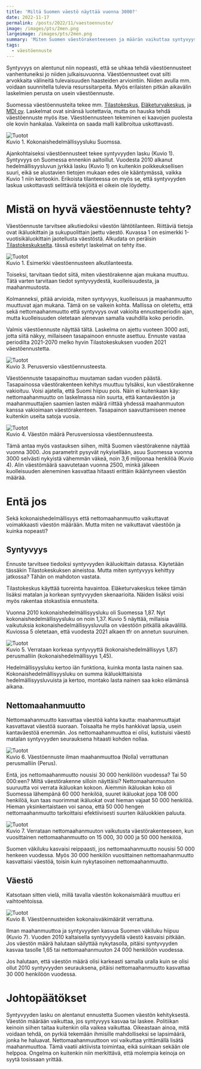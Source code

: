 ```yaml
---
title: 'Miltä Suomen väestö näyttää vuonna 3000?'
date: 2022-11-17
permalink: /posts/2022/11/vaestoennuste/
image: /images/pts/2men.png
largeimage: /images/pts/2men.png
summary: 'Miten Suomen väestörakenteeseen ja määrän vaikuttaa syntyvyys? Entä maahanmuutto? Ja millainen väestörakenne Suomessa on vuonna 3000?'
tags:
  - väestöennuste
---
```


Syntyvyys on alentunut niin nopeasti, että se uhkaa tehdä väestöennusteet vanhentuneiksi jo niiden julkaisuvuonna.
Väestöennusteet ovat silti arvokkaita välineitä tulevaisuuden haasteiden arviointiin. Niiden avulla mm. voidaan
suunnitella tulevia resurssitarpeita. Myös erilaisten pitkän aikavälin laskelmien perusta on usein väestöennuste.

Suomessa väestöennusteita tekee mm. [Tilastokeskus](https://stat.fi/tilasto/vaenn), 
[Eläketurvakeskus](https://www.etk.fi/tutkimus-tilastot-ja-ennusteet/ennustelaskelmat/pitkan-aikavalin-laskelmat/), 
ja [MDI oy](https://www.mdi.fi/ennuste2040/). Laskelmat ovat sinänsä
luotettavia, mutta on hauska tehdä väestöennuste myös itse. 
Väestöennusteen tekeminen ei kaavojen puolesta ole kovin hankalaa. Vaikeinta on saada malli
kalibroitua uskottavasti.

![Tuotot](/images/demog/tfr.png)<br>
Kuvio 1. Kokonaishedelmällisyysluku Suomssa.

Ajankohtaiseksi väestöennusteet tekee syntyvyyden lasku (Kuvio 1). Syntyvyys on Suomessa ennenkin aaltoillut.
Vuodesta 2010 alkanut hedelmällisyysluvun jyrkkä lasku (Kuvio 1) on kuitenkin poikkeuksellisen suuri, eikä
se alustavien tietojen mukaan edes ole kääntymässä, vaikka Kuvio 1 niin kertookin. Erikoista tilanteessa on 
myös se, että syntyvyyden laskua uskottavasti selittäviä tekijöitä ei oikein ole löydetty.

Mistä on hyvä väestöennuste tehty?
=====

Väestöennuste tarvitsee alkutiedoiksi väestön lähtötilanteen. Riittäviä tietoja ovat
ikäluokittain ja sukupuolittain jaettu väestö. Kuvassa 1 on esimerkki 1-vuotisikäluokittain
jaotellusta väestöstä. Alkudata on peräisin [Tilastokeskukselta](https://stat.fi/).
tässä esitetyt laskelmat on tehty itse.

![Tuotot](/images/demog/baseline_stop2022.png)<br>
Kuvio 1. Esimerkki väestöennusteen alkutilanteesta.

Toiseksi, tarvitaan tiedot siitä, miten väestörakenne ajan mukana muuttuu. Tätä varten 
tarvitaan tiedot syntyvyydestä, kuolleisuudesta, ja maahanmuutosta. 

Kolmanneksi, pitää arvioida, miten syntyvyys, kuolleisuus ja maahanmuutto muuttuvat ajan mukana.
Tämä on se vaikein kohta. Mallissa on oletettu, että sekä nettomaahanmuutto että syntyvyys 
ovat vakioita ennusteperiodin ajan, mutta kuolleisuuden oletetaan alenevan samalla vauhdilla koko periodin.

Valmis väestöennuste näyttää tältä. Laskelma on ajettu vuoteen 3000 asti, jotta siitä näkyy, millaiseen tasapainoon
ennuste asettuu. Ennuste vastaa periodilta 2021-2070 melko hyvin Tilastokeskuksen vuoden 2021 väestöennustetta.

![Tuotot](/images/demog/baseline.png)<br>
Kuvio 3. Perusversio väestöennusteesta.

Väestöennuste tasapainottuu muutaman sadan vuoden päästä. Tasapainossa väestörakenteen kehitys muuttuu tylsäksi, kun 
väestörakenne vakioituu. Voisi ajatella, että Suomi hiipuu pois. Näin ei kuitenkaan käy:
nettomaahanmuutto on laskelmassa niin suurta, että kantaväestön ja maahanmuuttajien saamien lasten määrä
riittää yhdessä maahanmuuton kanssa vakioimaan väestörakenteen. Tasapainon saavuttamiseen menee kuitenkin useita satoja vuosia.

![Tuotot](/images/demog/baselinepop.png)<br>
Kuvio 4. Väestön määrä Perusversiossa väestöennusteesta.

Tämä antaa myös vastauksen siihen, miltä Suomen väestörakenne näyttää vuonna 3000. Jos parametrit pysyvät nykyisellään,
asuu Suomessa vuonna 3000 selvästi nykyistä vähemmän väkeä, noin 3,6 miljoonaa henkilöä (Kuvio 4). Alin väestömäärä saavutetaan
vuonna 2500, minkä jälkeen kuolleisuuden aleneminen kasvattaa hitaasti erittäin ikääntyneen väestön määrää.


Entä jos
======

Sekä kokonaishedelmällisyys että nettomaahanmuutto vaikuttavat voimakkaasti väestön määrään.
Mutta miten ne vaikuttavat väestöön ja kuinka nopeasti?

Syntyvyys
-----

Ennuste tarvitsee tiedoiksi syntyvyyden ikäluokittain datassa. Käytetään tässäkin Tilastokeskuksen aineistoa.
Mutta miten syntyvyys kehittyy jatkossa? Tähän on mahdoton vastata. 

Tilastokeskus käyttää tuoreinta havaintoa. Eläketurvakeskus tekee tämän lisäksi matalan ja korkean syntyvyyden skenaarioita.
Näiden lisäksi voisi myös rakentaa stokastisia ennusteita. 

Vuonna 2010 kokonaishedelmällisyysluku oli Suomessa 1,87. Nyt kokonaishedelmällisyysluku on noin 1,37. Kuvio 5 näyttää, millaisia
vaikutuksia kokonaishedelmällisyysluvulla on väestöön pitkällä aikavälillä. Kuviossa 5 oletetaan, että vuodesta 2021 alkaen
tfr on annetun suuruinen.

![Tuotot](/images/demog/comp.png)<br>
Kuvio 5. Verrataan korkeaa syntyvyyttä (kokonaishedelmällisyys 1,87) perusmalliin (kokonaishedelmällisyys 1,45). 

Hedelmällisyysluku kertoo iän funktiona, kuinka monta lasta nainen saa. Kokonaishedelmällisyysluku
on summa ikäluokittaisista hedelmällisyysluvuista ja kertoo, montako lasta nainen saa koko elämänsä aikana.

Nettomaahanmuutto
-----

Nettomaahanmuutto kasvattaa väestöä kahta kautta: maahanmuuttajat kasvattavat väestöä suoraan. Toisaalta he myös hankkivat
lapsia, usein kantaväestöä enemmän. Jos nettomaahanmuuttoa ei olisi, kutistuisi väestö matalan 
syntyvyyden seurauksena hitaasti kohden nollaa.

![Tuotot](/images/demog/compzero.png)<br>
Kuvio 6. Väestöennuste ilman maahanmuuttoa (Nolla) verrattunan perusmalliin (Perus).

Entä, jos nettomaahanmuutto nousisi 30 000 henkilöön vuodessa? Tai 50 000:een? Miltä väestörakenne silloin näyttäisi?
Nettomaahanmuuton suuruutta voi verrata ikäluokan kokoon. Aiemmin ikäluokan koko oli Suomessa lähempänä 60 000 henkilöä, suuret ikäluokat
jopa 108 000 henkilöä, kun taas nuorimmat ikäluokat ovat hieman vajaat 50 000 henkilöä.
Hieman yksinkertaistaen voi sanoa, että 50 000 hengen nettomaahanmuutto tarkoittaisi efektiivisesti
suurten ikäluokkien paluuta.

![Tuotot](/images/demog/comp2.png)<br>
Kuvio 7. Verrataan nettomaahanmuuton vaikutusta väestörakenteeseen, kun vuosittainen nettomaahanmuutto on 15 000, 30 000 ja 50 000 henkilöä.

Suomen väkiluku kasvaisi reippaasti, jos nettomaahanmuutto nousisi 50 000 henkeen vuodessa. 
Myös 30 000 henkilön vuosittainen nettomaahanmuutto kasvattaisi väestöä, toisin kuin nykytasoinen nettomaahanmuutto.

Väestö
------

Katsotaan sitten vielä, millä tavalla väestön kokonaismäärä muuttuu eri vaihtoehtoissa.

![Tuotot](/images/demog/popcomp.png)<br>
Kuvio 8. Väestöennusteiden kokonaisväkimäärät verrattuna.

Ilman maahanmuuttoa ja syntyvyyden kasvua Suomen väkiluku hiipuu (Kuvio 7). Vuoden 2010 kaltaisella
syntyvyydellä väestö kasvaisi pitkään. Jos väestön määrä halutaan säilyttää nykytasolla, pitäisi
syntyvyyden kasvaa tasolle 1,65 tai nettomaahanmuuton 24 000 henkilöön vuodessa.

Jos halutaan, että väestön määrä olisi karkeasti samalla uralla kuin se olisi ollut 2010 syntyvyyden seurauksena, 
pitäisi nettomaahanmuutto kasvattaa 30 000 henkilöön vuodessa.

Johtopäätökset
=====

Syntyvyyden lasku on alentanut ennustetta Suomen väestön kehityksestä. Väestön määrään
vaikuttaa, jos syntyvyys kasvaa tai laskee. Politiikan keinoin siihen taitaa kuitenkin olla vaikea vaikuttaa.
Oikeastaan ainoa, mitä voidaan tehdä, on pyrkiä tekemään ihmisille mahdolliseksi se lapsimäärä, jonka he haluavat.
Nettomaahanmuuttoon voi vaikuttaa yrittämällä lisätä maahanmuuttoa. Tämä vaatii aktiivista toimintaa, eikä suinkaan sekään ole
helppoa. Ongelma on kuitenkin niin merkittävä, että molempia keinoja on syytä tosissaan yrittää.
